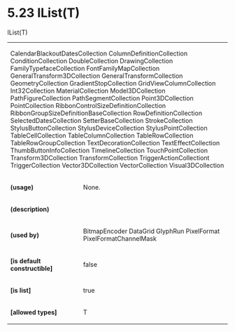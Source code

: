 <html dir="LTR" xmlns:mshelp="http://msdn.microsoft.com/mshelp" xmlns:ddue="http://ddue.schemas.microsoft.com/authoring/2003/5" xmlns:xlink="http://www.w3.org/1999/xlink" xmlns:tool="http://www.microsoft.com/tooltip"><body><input type="hidden" id="userDataCache" class="userDataStyle"><input type="hidden" id="hiddenScrollOffset"><img id="dropDownImage" style="display:none; height:0; width:0;" src="../local/drpdown.gif"><img id="dropDownHoverImage" style="display:none; height:0; width:0;" src="../local/drpdown_orange.gif"><img id="collapseImage" style="display:none; height:0; width:0;" src="../local/collapse.gif"><img id="expandImage" style="display:none; height:0; width:0;" src="../local/exp.gif"><img id="collapseAllImage" style="display:none; height:0; width:0;" src="../local/collall.gif"><img id="expandAllImage" style="display:none; height:0; width:0;" src="../local/expall.gif"><img id="copyImage" style="display:none; height:0; width:0;" src="../local/copycode.gif"><img id="copyHoverImage" style="display:none; height:0; width:0;" src="../local/copycodeHighlight.gif"><div id="header"><h1 class="heading">5.23 IList(T)</h1></div><div id="mainSection"><div id="mainBody"><div id="allHistory" class="saveHistory" onsave="saveAll()" onload="loadAll()"></div>
				<p xmlns:wsd="http://wsdev.schemas.microsoft.com/authoring/2008/2" xmlns:msxsl="urn:schemas-microsoft-com:xslt" xmlns:script="urn:script" xmlns:build="urn:build">
				</p>
			<div id="sectionSection0" class="section" name="collapseableSection"><content xmlns="http://ddue.schemas.microsoft.com/authoring/2003/5" xmlns:wsd="http://wsdev.schemas.microsoft.com/authoring/2008/2" xmlns:msxsl="urn:schemas-microsoft-com:xslt" xmlns:script="urn:script" xmlns:build="urn:build">
				</content></div><div id="sectionSection1" class="section" name="collapseableSection"><content xmlns="http://ddue.schemas.microsoft.com/authoring/2003/5" xmlns:wsd="http://wsdev.schemas.microsoft.com/authoring/2008/2" xmlns:msxsl="urn:schemas-microsoft-com:xslt" xmlns:script="urn:script" xmlns:build="urn:build">
					<p xmlns="">IList(T)</p>
					<p xmlns=""><b></b></p><table class="ProtocolAuthoredTable" xmlns=""><tr>
								<td colspan="2">
									<p>
										<mshelp:link keywords="cae82730-3afe-4150-a3d2-bc1ff43786ef" tabindex="0">CalendarBlackoutDatesCollection</mshelp:link> <mshelp:link keywords="3902751c-c9e5-4cd2-baee-8ecd67894e0d" tabindex="0">ColumnDefinitionCollection</mshelp:link> <mshelp:link keywords="e2f50a44-a8b0-4d38-a5cd-19a5428d0905" tabindex="0">ConditionCollection</mshelp:link> <mshelp:link keywords="a7403305-1a05-4ca6-8ae2-e1c5467ecdce" tabindex="0">DoubleCollection</mshelp:link> <mshelp:link keywords="fb1c8544-1fa1-4806-93f9-42be05d1505c" tabindex="0">DrawingCollection</mshelp:link> <mshelp:link keywords="0d043c5f-157b-4df2-9296-5b0d6b34eb51" tabindex="0">FamilyTypefaceCollection</mshelp:link> <mshelp:link keywords="f6254c4d-59b6-472b-a781-d110246aec3a" tabindex="0">FontFamilyMapCollection</mshelp:link> <mshelp:link keywords="428f5222-d7c1-4a69-83a4-4d1c82f0a847" tabindex="0">GeneralTransform3DCollection</mshelp:link> <mshelp:link keywords="46a8a1e8-6c67-4352-9311-0389223ea57c" tabindex="0">GeneralTransformCollection</mshelp:link> <mshelp:link keywords="a337fd66-df58-455d-ad5c-175085207a4a" tabindex="0">GeometryCollection</mshelp:link> <mshelp:link keywords="0fc5242d-90a3-4cdc-937c-3e165296c645" tabindex="0">GradientStopCollection</mshelp:link> <mshelp:link keywords="a2324e87-a148-4d06-b6ca-62d0c1872542" tabindex="0">GridViewColumnCollection</mshelp:link> <mshelp:link keywords="793c4998-95ad-450b-9525-59dcdcaaa004" tabindex="0">Int32Collection</mshelp:link> <mshelp:link keywords="6c3ac97a-1a5b-4e4a-a54a-7fbd1959178d" tabindex="0">MaterialCollection</mshelp:link> <mshelp:link keywords="5c3380c3-e555-4536-a320-c6ef3a9c0355" tabindex="0">Model3DCollection</mshelp:link> <mshelp:link keywords="0b1f3d22-4a17-439a-826a-a4af91489eb2" tabindex="0">PathFigureCollection</mshelp:link> <mshelp:link keywords="5204391e-9979-4768-971e-16c26924fd53" tabindex="0">PathSegmentCollection</mshelp:link> <mshelp:link keywords="46e6d4ae-c0f2-41f6-a0d6-4a7db1162033" tabindex="0">Point3DCollection</mshelp:link> <mshelp:link keywords="1a2d55cb-0e01-4d53-805b-9dc4e7f069ea" tabindex="0">PointCollection</mshelp:link> <mshelp:link keywords="53610454-d1be-4ed9-adba-7ae8d147cf6a" tabindex="0">RibbonControlSizeDefinitionCollection</mshelp:link> <mshelp:link keywords="dc3c9a7d-dfbc-434e-b49a-45c1682ceda6" tabindex="0">RibbonGroupSizeDefinitionBaseCollection</mshelp:link> <mshelp:link keywords="c9fd087b-eeb4-4def-b3c9-52c993e1eeb3" tabindex="0">RowDefinitionCollection</mshelp:link> <mshelp:link keywords="d43a0f92-b133-4e95-93a1-a58639728606" tabindex="0">SelectedDatesCollection</mshelp:link> <mshelp:link keywords="9bc4e9d7-f0a8-4a15-8292-7e108dd7dbea" tabindex="0">SetterBaseCollection</mshelp:link> <mshelp:link keywords="a8f6a233-ba68-4a71-8524-d164501e129c" tabindex="0">StrokeCollection</mshelp:link> <mshelp:link keywords="579d6abd-e52e-4dfd-b6cb-6647efc98c7f" tabindex="0">StylusButtonCollection</mshelp:link> <mshelp:link keywords="74ac9de9-b5be-4068-9daf-9009d4e4c7d4" tabindex="0">StylusDeviceCollection</mshelp:link> <mshelp:link keywords="b4a24195-2d81-43f3-aaeb-334e03b154a9" tabindex="0">StylusPointCollection</mshelp:link> <mshelp:link keywords="548f408d-d26e-4c30-a518-1a8a766cea2f" tabindex="0">TableCellCollection</mshelp:link> <mshelp:link keywords="988d2b77-549a-4a2d-85f4-d3b0030ec6d5" tabindex="0">TableColumnCollection</mshelp:link> <mshelp:link keywords="701c14b4-0012-4279-951c-70841480558c" tabindex="0">TableRowCollection</mshelp:link> <mshelp:link keywords="6b400090-ed50-445d-98fb-f7c632e08039" tabindex="0">TableRowGroupCollection</mshelp:link> <mshelp:link keywords="f1d8fa30-c169-4d1e-9702-47fc149ab278" tabindex="0">TextDecorationCollection</mshelp:link> <mshelp:link keywords="944fc34f-5815-4b60-b743-a4ad335c4e5c" tabindex="0">TextEffectCollection</mshelp:link> <mshelp:link keywords="93adf196-e495-4c89-b91b-36fc1a31bc53" tabindex="0">ThumbButtonInfoCollection</mshelp:link> <mshelp:link keywords="118fd1e6-acd9-4851-89c4-1c4159097fe0" tabindex="0">TimelineCollection</mshelp:link> <mshelp:link keywords="aa4c28f3-255c-4d01-a4e9-1508891f31e0" tabindex="0">TouchPointCollection</mshelp:link> <mshelp:link keywords="1d3660ee-2954-4fb5-a3cb-afa8109e4c56" tabindex="0">Transform3DCollection</mshelp:link> <mshelp:link keywords="d3e68c96-9397-4463-aede-6edc569a9cd1" tabindex="0">TransformCollection</mshelp:link> <mshelp:link keywords="f95743af-89ac-44e4-ba5e-566610284b10" tabindex="0">TriggerActionCollectiont</mshelp:link> <mshelp:link keywords="8369deb0-8541-44a0-9a9c-b2289a8e45ad" tabindex="0">TriggerCollection</mshelp:link> <mshelp:link keywords="2ce28400-e5b8-4e8c-a3a9-4f9cdd87fe00" tabindex="0">Vector3DCollection</mshelp:link> <mshelp:link keywords="c293df61-9758-4efd-b482-95974f7c9040" tabindex="0">VectorCollection</mshelp:link> <mshelp:link keywords="e0785eca-5f77-4672-a0f2-b0d45fc08738" tabindex="0">Visual3DCollection</mshelp:link></p>
								</td>
							</tr><tr>
							<td>
								<p>
									<b>(usage)</b>
								</p>
							</td>
							<td>
								<p>None.</p>
							</td>
						</tr><tr>
							<td>
								<p>
									<b>(description)</b>
								</p>
							</td>
							<td>
							</td>
						</tr><tr>
							<td>
								<p>
									<b>(used by)</b>
								</p>
							</td>
							<td>
								<p>
									<mshelp:link keywords="6a27bab7-d2be-4910-89ad-49f7daab75e3" tabindex="0">BitmapEncoder</mshelp:link> <mshelp:link keywords="061ddeef-9934-4c4b-8b89-ffae926f9007" tabindex="0">DataGrid</mshelp:link> <mshelp:link keywords="b2cd7292-a265-4d19-b157-4867c5b87872" tabindex="0">GlyphRun</mshelp:link> <mshelp:link keywords="e6be1f0c-1522-449f-a0cf-187113e88e5c" tabindex="0">PixelFormat</mshelp:link> <mshelp:link keywords="2865b0d3-b1b3-4319-aa44-5e2bf2f7287d" tabindex="0">PixelFormatChannelMask</mshelp:link></p>
							</td>
						</tr><tr>
							<td>
								<p>
									<b>[is default constructible]</b>
								</p>
							</td>
							<td>
								<p>false</p>
							</td>
						</tr><tr>
							<td>
								<p>
									<b>[is list]</b>
								</p>
							</td>
							<td>
								<p>true</p>
							</td>
						</tr><tr>
							<td>
								<p>
									<b>[allowed types]</b>
								</p>
							</td>
							<td>
								<p>T</p>
							</td>
						</tr></table>
				</content></div><!--[if gte IE 5]>
			<tool:tip element="languageFilterToolTip" avoidmouse="false"/>
		<![endif]--></div><a name="feedback"></a><span></span></div></body></html>